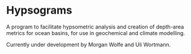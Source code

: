 # Hypsograms

A program to facilitate hypsometric analysis and creation of depth-area metrics for ocean
basins, for use in geochemical and climate modelling.

Currently under development by Morgan Wolfe and Uli Wortmann.
